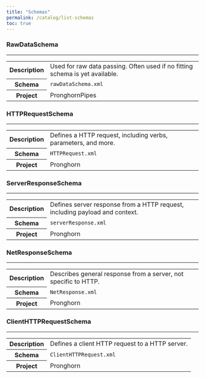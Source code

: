 ```yaml
---
title: "Schemas"
permalink: /catalog/list-schemas
toc: true
---
```

### RawDataSchema
***
<table class="catalog-table">
    <tr><th>Description</th><td>Used for raw data passing. Often used if no fitting schema is yet available.</td></tr>
    <tr><th>Schema</th><td><code>rawDataSchema.xml</code></td></tr>
    <tr><th>Project</th><td>PronghornPipes</td></tr>
</table>

### HTTPRequestSchema
***
<table class="catalog-table">
    <tr><th>Description</th><td>Defines a HTTP request, including verbs, parameters, and more.</td></tr>
    <tr><th>Schema</th><td><code>HTTPRequest.xml</code></td></tr>
    <tr><th>Project</th><td>Pronghorn</td></tr>
</table>

### ServerResponseSchema
***
<table class="catalog-table">
    <tr><th>Description</th><td>Defines server response from a HTTP request, including payload and context.</td></tr>
    <tr><th>Schema</th><td><code>serverResponse.xml</code></td></tr>
    <tr><th>Project</th><td>Pronghorn</td></tr>
</table>

### NetResponseSchema
***
<table class="catalog-table">
    <tr><th>Description</th><td>Describes general response from a server, not specific to HTTP.</td></tr>
    <tr><th>Schema</th><td><code>NetResponse.xml</code></td></tr>
    <tr><th>Project</th><td>Pronghorn</td></tr>
</table>

### ClientHTTPRequestSchema
***
<table class="catalog-table">
    <tr><th>Description</th><td>Defines a client HTTP request to a HTTP server.</td></tr>
    <tr><th>Schema</th><td><code>ClientHTTPRequest.xml</code></td></tr>
    <tr><th>Project</th><td>Pronghorn</td></tr>
</table>